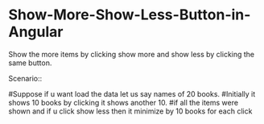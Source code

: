 # Show-More-Show-Less-Button-in-Angular
Show the more items by clicking show more and show less by clicking the same button.

Scenario::
 
#Suppose if u want load the data let us say names of 20 books.
#Initially it shows 10 books by clicking it shows another 10.
#if all the items were shown and if u click show less then it minimize by 10 books for each click
